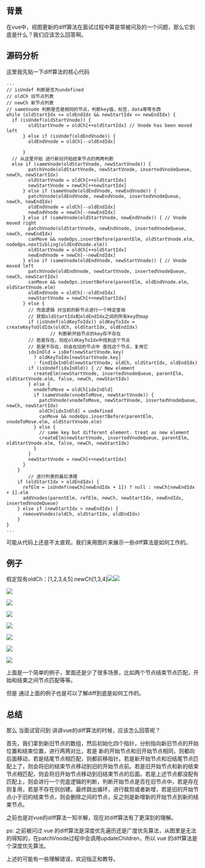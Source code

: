 ## 背景

在vue中，视图更新的diff算法在面试过程中算是常被问及的一个问题，那么它到底是什么？我们应该怎么回答啊。

## 源码分析

这里我先贴一下diff算法的核心代码

```
... 
// isUndef 判断是否为undefined 
// oldCh 旧节点列表
// newCh 新节点列表
// sameVnode 判断是否是相同的节点，判断key值，标签，data等等东西 
while (oldStartIdx <= oldEndIdx && newStartIdx <= newEndIdx) {
  if (isUndef(oldStartVnode)) {
        oldStartVnode = oldCh[++oldStartIdx] // Vnode has been moved left
      } else if (isUndef(oldEndVnode)) {
        oldEndVnode = oldCh[--oldEndIdx]
        
      }
  // 从这里开始 进行新旧开始结束节点的两两判断
  else if (sameVnode(oldStartVnode, newStartVnode)) {
        patchVnode(oldStartVnode, newStartVnode, insertedVnodeQueue, newCh, newStartIdx)
        oldStartVnode = oldCh[++oldStartIdx]
        newStartVnode = newCh[++newStartIdx]
      } else if (sameVnode(oldEndVnode, newEndVnode)) {
        patchVnode(oldEndVnode, newEndVnode, insertedVnodeQueue, newCh, newEndIdx)
        oldEndVnode = oldCh[--oldEndIdx]
        newEndVnode = newCh[--newEndIdx]
      } else if (sameVnode(oldStartVnode, newEndVnode)) { // Vnode moved right
        patchVnode(oldStartVnode, newEndVnode, insertedVnodeQueue, newCh, newEndIdx)
        canMove && nodeOps.insertBefore(parentElm, oldStartVnode.elm, nodeOps.nextSibling(oldEndVnode.elm))
        oldStartVnode = oldCh[++oldStartIdx]
        newEndVnode = newCh[--newEndIdx]
      } else if (sameVnode(oldEndVnode, newStartVnode)) { // Vnode moved left
        patchVnode(oldEndVnode, newStartVnode, insertedVnodeQueue, newCh, newStartIdx)
        canMove && nodeOps.insertBefore(parentElm, oldEndVnode.elm, oldStartVnode.elm)
        oldEndVnode = oldCh[--oldEndIdx]
        newStartVnode = newCh[++newStartIdx]
      } else {
        // 兜底逻辑 对当前的新节点进行一个特定查询
        // 获取oldStartIdx和oldEndIdx之间的所有key的map
        if (isUndef(oldKeyToIdx)) oldKeyToIdx = createKeyToOldIdx(oldCh, oldStartIdx, oldEndIdx)
				// 判断新开始节点的key存不存在 
        // 若是存在，则在oldKeyToIdx中找到这个节点
        // 若是不存在，则会在旧的节点中 查找这个节点，复用它
        idxInOld = isDef(newStartVnode.key)
          ? oldKeyToIdx[newStartVnode.key]
          : findIdxInOld(newStartVnode, oldCh, oldStartIdx, oldEndIdx)
        if (isUndef(idxInOld)) { // New element
          createElm(newStartVnode, insertedVnodeQueue, parentElm, oldStartVnode.elm, false, newCh, newStartIdx)
        } else {
          vnodeToMove = oldCh[idxInOld]
          if (sameVnode(vnodeToMove, newStartVnode)) {
            patchVnode(vnodeToMove, newStartVnode, insertedVnodeQueue, newCh, newStartIdx)
            oldCh[idxInOld] = undefined
            canMove && nodeOps.insertBefore(parentElm, vnodeToMove.elm, oldStartVnode.elm)
          } else {
            // same key but different element. treat as new element
            createElm(newStartVnode, insertedVnodeQueue, parentElm, oldStartVnode.elm, false, newCh, newStartIdx)
          }
        }
        newStartVnode = newCh[++newStartIdx]
      }
    }
		// 进行列表的最后清理
    if (oldStartIdx > oldEndIdx) {
      refElm = isUndef(newCh[newEndIdx + 1]) ? null : newCh[newEndIdx + 1].elm
      addVnodes(parentElm, refElm, newCh, newStartIdx, newEndIdx, insertedVnodeQueue)
    } else if (newStartIdx > newEndIdx) {
      removeVnodes(oldCh, oldStartIdx, oldEndIdx)
    }
}
...
```

可能从代码上还是不太直观，我们来用图片来展示一些diff算法是如何工作的。

## 例子

假定现有oldCh：[1,2,3,4,5] newCh[1,3,4]![](https://p3-juejin.byteimg.com/tos-cn-i-k3u1fbpfcp/3514e995e21e4fd4a882a2b2ca1d96c9~tplv-k3u1fbpfcp-zoom-1.image)![](https://p3-juejin.byteimg.com/tos-cn-i-k3u1fbpfcp/8dceb38d1a2643a39ab624fce912403f~tplv-k3u1fbpfcp-zoom-1.image)

![](https://p3-juejin.byteimg.com/tos-cn-i-k3u1fbpfcp/8e2b55e7b5a34397bb38157e27749fe4~tplv-k3u1fbpfcp-zoom-1.image)

![](https://p3-juejin.byteimg.com/tos-cn-i-k3u1fbpfcp/eedee470ddea4ee180cbb3e4a63b5894~tplv-k3u1fbpfcp-zoom-1.image)

![](https://p3-juejin.byteimg.com/tos-cn-i-k3u1fbpfcp/8423c36bbd73496883d18d49d1255a39~tplv-k3u1fbpfcp-zoom-1.image)

![](https://p3-juejin.byteimg.com/tos-cn-i-k3u1fbpfcp/db970be11b274ef09ecd35b0f7e66bfb~tplv-k3u1fbpfcp-zoom-1.image)

![](https://p3-juejin.byteimg.com/tos-cn-i-k3u1fbpfcp/e6c80110efaf43feb04dc1d3f444aadf~tplv-k3u1fbpfcp-zoom-1.image)

![](https://p3-juejin.byteimg.com/tos-cn-i-k3u1fbpfcp/2771cbfef775497484d5b11694109291~tplv-k3u1fbpfcp-zoom-1.image)

![](https://p3-juejin.byteimg.com/tos-cn-i-k3u1fbpfcp/05b860fd33a54bca852b5bbf16525666~tplv-k3u1fbpfcp-zoom-1.image)

上面是一个简单的例子，里面还是少了很多场景，比如两个节点结束节点匹配，开始和结束之间节点匹配等等。

但是 通过上面的例子也是可以了解diff到底是如何工作的。

## 总结

那么 当面试官问到 讲讲vue的diff算法的时候，应该怎么回答呢？

首先，我们拿到新旧节点的数组，然后初始化四个指针，分别指向新旧节点的开始位置和结束位置，进行两两对比，若是 新的开始节点和旧开始节点相同，则都向后面移动，若是结尾节点相匹配，则都前移指针。若是新开始节点和旧结尾节点匹配上了，则会将旧的结束节点移动到旧的开始节点前。若是旧开始节点和新的结束节点相匹配，则会将旧开始节点移动到旧结束节点的后面。若是上述节点都没配有匹配上，则会进行一个兜底逻辑的判断，判断开始节点是否在旧节点中，若是存在则复用，若是不存在则创建。最终跳出循环，进行裁剪或者新增，若是旧的开始节点小于旧的结束节点，则会删除之间的节点，反之则是新增新的开始节点到新的结束节点。

之前也是对vue的diff算法一知半解，现在对diff算法有了更深刻的理解。

ps: 之前被问过 vue 的diff算法是深度优先遍历还是广度优先算法，从图里是无法的得知的，在patchVnode过程中会调用updateChildren，所以 vue 的diff算法是个深度优先算法。

上述的可能有一些理解错误，欢迎指正和教导。
